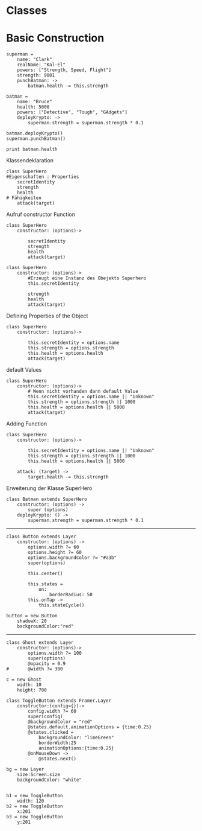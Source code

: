 # Classes

# Basic Construction

    superman = 
    	name: "Clark"
    	realName: "Kal-El"
    	powers: ["Strength, Speed, Flight"]
    	strength: 9001
    	punchBatman: ->
    		batman.health -= this.strength
    
    batman = 
    	name: "Bruce"
    	health: 5000
    	powers: ["Detective", "Tough", "GAdgets"]
    	deployKrypto: ->
    		superman.strength = superman.strength * 0.1
    		
    batman.deployKrypto()
    superman.punchBatman()
    
    print batman.health

Klassendeklaration

    class SuperHero
    #Eigenschaften : Properties
    	secretIdentity
    	strength
    	health
    # Fähigkeiten
    	attack(target)

Aufruf constructor Function

    class SuperHero
    	constructor: (options)->
    			
    		secretIdentity
    		strength
    		health
    		attack(target)

    class SuperHero
    	constructor: (options)->
    		#Erzeugt eine Instanz des Obejekts Superhero
    		this.secretIdentity
    
    		strength
    		health
    		attack(target)
    		

Defining Properties of the Object

    class SuperHero
    	constructor: (options)->
    			
    		this.secretIdentity = options.name
    		this.strength = options.strength
    		this.health = options.health
    		attack(target)
    		

default Values

    class SuperHero
    	constructor: (options)->
    		# Wenn nicht vorhanden dann default Value
    		this.secretIdentity = options.name || "Unknown"
    		this.strength = options.strength || 1000
    		this.health = options.health || 5000
    		attack(target)

Adding Function

    class SuperHero
    	constructor: (options)->
    			
    		this.secretIdentity = options.name || "Unknown"
    		this.strength = options.strength || 1000
    		this.health = options.health || 5000
    		
    	attack: (target) ->
    		target.health -= this.strength

Erweiterung der Klasse SuperHero

    class Batman extends SuperHero
    	constructor: (options) ->
    		super (options)
    	deployKrypto: () ->
    		superman.strength = superman.strength * 0.1

---

    class Button extends Layer
    	constructor: (options) ->
    		options.width ?= 60
    		options.height ?= 60
    		options.backgroundColor ?= "#a3b"
    		super(options)
    
    		this.center()
    		
    		this.states =
    			on:
    				borderRadius: 50
    		this.onTap ->
    			this.stateCycle()
    
    button = new Button
    	shadowX: 20
    	backgroundColor:"red"

---

    class Ghost extends Layer
    	constructor: (options)->
    		options.width ?= 100
    		super(options)
    		@opacity = 0.9
    # 		@width ?= 300
    		
    c = new Ghost
    	width: 10
    	height: 700

    class ToggleButton extends Framer.Layer
    	constructor:(config={})->
    		config.width ?= 60
    		super(config)
    		@backgroundColor = "red"
    		@states.default.animationOptions = {time:0.25}
    		@states.clicked =
    			backgroundColor: "limeGreen"
    			borderWidth:25
    			animationOptions:{time:0.25}
    		@onMouseDown ->
    			@states.next() 
    
    bg = new Layer
    	size:Screen.size
    	backgroundColor: "white"
    	
    	
    b1 = new ToggleButton
    	width: 120	
    b2 = new ToggleButton
    	x:201
    b3 = new ToggleButton
    	y:201

[](https://gist.github.com/helloMikkie/56759fd9f5795524beb553653dc13ace)

